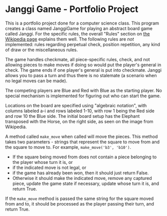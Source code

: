 # Janggi Game - Portfolio Project

This is a portfolio project done for a computer science class. This program creates a class
named JanggiGame for playing an abstract board game called Janggi. For the specific rules,
the overall "Rules" section on [the Wikipedia page](https://en.wikipedia.org/wiki/Janggi) explains
them well. The following rules are _not_ implemented: rules regarding perpetual check, 
position repetition, any kind of draw or the miscellaneous rules. 

The game handles checkmate, all piece-specific rules, check, and not allowing pieces to make moves
if doing so would put the player's general in check. The game ends if one player's general is
put into checkmate. Janggi allows you to pass a turn and thus there is no stalemate (a scenario when no legal moves can 
be made). 

The competing players are Blue and Red with Blue as the starting player. No special mechanism is 
implemented for figuring out who can start the game.

Locations on the board are specified using "algebraic notation", with columns labeled a-i and rows 
labeled 1-10, with row 1 being the Red side and row 10 the Blue side. The initial board setup 
has the Elephant transposed with the Horse, on the right side, as seen on the image from Wikipedia.

A method called `make_move` when called will move the pieces. This method takes two parameters - 
strings that represent the square to move from and the square to move to. For example, 
`make_move('b3', 'b10')`.  
* If the square being moved from does not contain a piece belonging to the player whose turn it is, 
or 
* if the indicated move is not legal, or 
* if the game has already been won, then it should just return False.  
* Otherwise it should make the indicated move, remove any captured piece, update the game state if 
necessary, update whose turn it is, and return True.

If the `make_move` method is passed the same string for the square moved from and to, it should be 
processed as the player passing their turn, and return True.